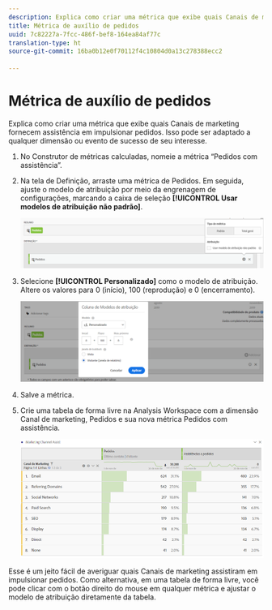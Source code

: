 ```yaml
---
description: Explica como criar uma métrica que exibe quais Canais de marketing fornecem assistência em impulsionar pedidos. Isso pode ser adaptado a qualquer dimensão ou evento de sucesso de seu interesse.
title: Métrica de auxílio de pedidos
uuid: 7c82227a-7fcc-486f-bef8-164ea84af77c
translation-type: ht
source-git-commit: 16ba0b12e0f70112f4c10804d0a13c278388ecc2

---
```



# Métrica de auxílio de pedidos

Explica como criar uma métrica que exibe quais Canais de marketing fornecem assistência em impulsionar pedidos. Isso pode ser adaptado a qualquer dimensão ou evento de sucesso de seu interesse.

1. No Construtor de métricas calculadas, nomeie a métrica “Pedidos com assistência”.
1. Na tela de Definição, arraste uma métrica de Pedidos. Em seguida, ajuste o modelo de atribuição por meio da engrenagem de configurações, marcando a caixa de seleção **[!UICONTROL Usar modelos de atribuição não padrão]**.

   ![](assets/attr-model.png)

1. Selecione **[!UICONTROL Personalizado]** como o modelo de atribuição. Altere os valores para 0 (início), 100 (reprodução) e 0 (encerramento).

   ![](assets/custom-attr-model.png)

1. Salve a métrica.
1. Crie uma tabela de forma livre na Analysis Workspace com a dimensão Canal de marketing, Pedidos e sua nova métrica Pedidos com assistência.

   ![](assets/mktg-channel-assists.png)

Esse é um jeito fácil de averiguar quais Canais de marketing assistiram em impulsionar pedidos. Como alternativa, em uma tabela de forma livre, você pode clicar com o botão direito do mouse em qualquer métrica e ajustar o modelo de atribuição diretamente da tabela.

